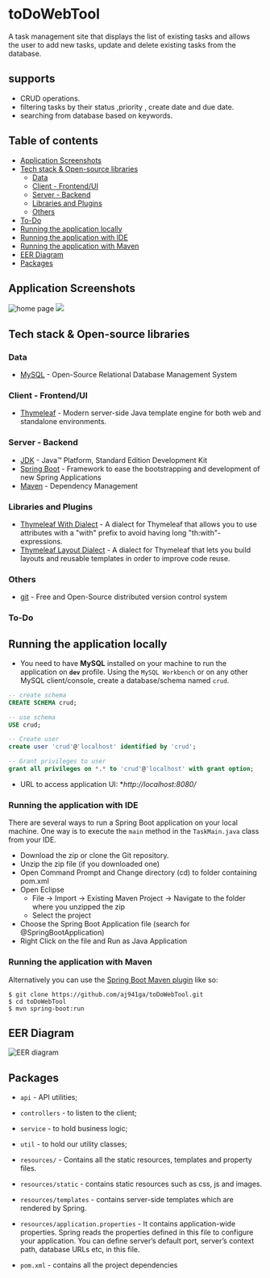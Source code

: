 # toDoWebTool
A task management site that displays the list of existing tasks and allows the user to add new tasks, update and delete existing tasks from the database.

## supports 

* CRUD operations.
* filtering tasks by their status ,priority , create date and due date.
* searching from database based on keywords.

## Table of contents

  * [Application Screenshots](#application-screenshots)
  * [Tech stack & Open-source libraries](#tech-stack---open-source-libraries)
    + [Data](#data)
    + [Client - Frontend/UI](#client---frontend-ui)
    + [Server - Backend](#server---backend)
    + [Libraries and Plugins](#libraries-and-plugins)
    + [Others](#others)
  * [To-Do](#to-do)
  * [Running the application locally](#running-the-application-locally)
  * [Running the application with IDE](#Running-the-application-with-IDE)
  * [Running the application with Maven](#Running-the-application-with-Maven)
  * [EER Diagram](#EER-Diagram)
  * [Packages](#Packages)

## Application Screenshots

![home page](https://github.com/aj941ga/toDoWebTool/blob/master/snapShots/home_page.PNG)
![](https://github.com/aj941ga/toDoWebTool/blob/master/snapShots/filter.PNG)

## Tech stack & Open-source libraries

### Data

* 	[MySQL](https://www.mysql.com/) - Open-Source Relational Database Management System

### Client - Frontend/UI

* 	[Thymeleaf](https://www.thymeleaf.org/) - Modern server-side Java template engine for both web and standalone environments.

### Server - Backend

* 	[JDK](http://www.oracle.com/technetwork/java/javase/downloads/jdk8-downloads-2133151.html) - Java™ Platform, Standard Edition Development Kit
* 	[Spring Boot](https://spring.io/projects/spring-boot) - Framework to ease the bootstrapping and development of new Spring Applications
* 	[Maven](https://maven.apache.org/) - Dependency Management

###  Libraries and Plugins

* 	[Thymeleaf With Dialect](https://github.com/Antibrumm/thymeleaf-extras-with-dialect) - A dialect for Thymeleaf that allows you to use attributes with a "with" prefix to avoid having long "th:with"-expressions.
* 	[Thymeleaf Layout Dialect](https://github.com/ultraq/thymeleaf-layout-dialect) - A dialect for Thymeleaf that lets you build layouts and reusable templates in order to improve code reuse.

### Others 

* 	[git](https://git-scm.com/) - Free and Open-Source distributed version control system

### To-Do


## Running the application locally

*	You need to have **MySQL** installed on your machine to run the application on **`dev`** profile. Using the `MySQL Workbench` or on any other MySQL client/console, create a database/schema named `crud`. 

~~~sql
-- create schema
CREATE SCHEMA crud;

-- use schema
USE crud;

-- Create user 
create user 'crud'@'localhost' identified by 'crud';

-- Grant privileges to user
grant all privileges on *.* to 'crud'@'localhost' with grant option;
~~~

* 	URL to access application UI: **http://localhost:8080/*

### Running the application with IDE

There are several ways to run a Spring Boot application on your local machine. One way is to execute the `main` method in the `TaskMain.java` class from your IDE.

* 	Download the zip or clone the Git repository.
* 	Unzip the zip file (if you downloaded one)
* 	Open Command Prompt and Change directory (cd) to folder containing pom.xml
* 	Open Eclipse
	* File -> Import -> Existing Maven Project -> Navigate to the folder where you unzipped the zip
	* Select the project
* 	Choose the Spring Boot Application file (search for @SpringBootApplication)
* 	Right Click on the file and Run as Java Application

### Running the application with Maven

Alternatively you can use the [Spring Boot Maven plugin](https://docs.spring.io/spring-boot/docs/current/reference/html/build-tool-plugins-maven-plugin.html) like so:

```shell
$ git clone https://github.com/aj941ga/toDoWebTool.git
$ cd toDoWebTool
$ mvn spring-boot:run
```

## EER Diagram

![EER diagram](https://github.com/aj941ga/toDoWebTool/blob/master/snapShots/database.PNG)
## Packages

*   `api` - API utilities;
* 	`controllers` - to listen to the client;
* 	`service` - to hold business logic;
* 	`util` - to hold our utility classes;

* 	`resources/` - Contains all the static resources, templates and property files.
* 	`resources/static` - contains static resources such as css, js and images.
* 	`resources/templates` - contains server-side templates which are rendered by Spring.
* 	`resources/application.properties` - It contains application-wide properties. Spring reads the properties defined in this file to configure your application. You can define server’s default port, server’s context path, database URLs etc, in this file.

* 	`pom.xml` - contains all the project dependencies





